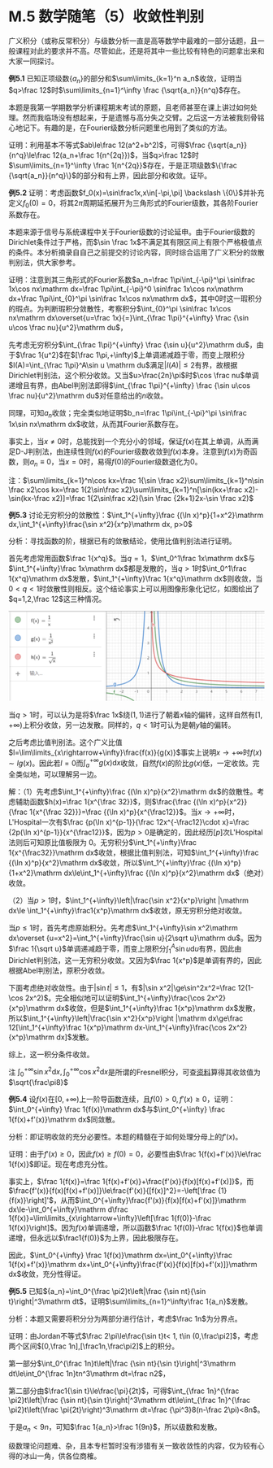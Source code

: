 # M.5 数学随笔（5）收敛性判别

广义积分（或称反常积分）与级数分析一直是高等数学中最难的一部分话题，且一般课程对此的要求并不高。尽管如此，还是将其中一些比较有特色的问题拿出来和大家一同探讨。

**例5.1** 已知正项级数$\{a_n\}$的部分和$\sum\limits_{k=1}^n a_n$收敛，证明当$q>\frac 12$时$\sum\limits_{n=1}^\infty \frac {\sqrt{a_n}}{n^q}$存在。

本题是我第一学期数学分析课程期末考试的原题，且老师甚至在课上讲过如何处理。然而我临场没有想起来，于是遗憾与高分失之交臂。之后这一方法被我刻骨铭心地记下。有趣的是，在Fourier级数分析问题里也用到了类似的方法。

证明：利用基本不等式$ab\le\frac 12(a^2+b^2)$，可得$\frac {\sqrt{a_n}}{n^q}\le\frac 12(a_n+\frac 1{n^{2q}})$，当$q>\frac 12$时$\sum\limits_{n=1}^\infty \frac 1{n^{2q}}$存在，于是正项级数$\{\frac {\sqrt{a_n}}{n^q}\}$的部分和有上界，因此部分和收敛。证毕。

**例5.2** 证明：考虑函数$f_0(x)=\sin\frac1x,x\in[-\pi,\pi] \backslash \{0\}$并补充定义$f_0(0)=0$，将其$2\pi$周期延拓展开为三角形式的Fourier级数，其各阶Fourier系数存在。

本题来源于信号与系统课程中关于Fourier级数的讨论延申。由于Fourier级数的Dirichlet条件过于严格，而$\sin \frac 1x$不满足其有限区间上有限个严格极值点的条件。本分析摘录自自己之前提交的讨论内容，同时综合运用了广义积分的敛散判别法，供大家参考。

证明：注意到其三角形式的Fourier系数$a_n=\frac 1\pi\int_{-\pi}^\pi  \sin\frac 1x\cos nx\mathrm dx=\frac 1\pi\int_{-\pi}^0  \sin\frac 1x\cos nx\mathrm dx+\frac 1\pi\int_{0}^\pi  \sin\frac 1x\cos nx\mathrm dx$，其中$0$时这一瑕积分的瑕点。为判断瑕积分敛散性，考察积分$\int_{0}^\pi  \sin\frac 1x\cos nx\mathrm dx\overset{u=\frac 1x}{=}\int_{\frac 1\pi}^{+\infty}  \frac {\sin u\cos \frac nu}{u^2}\mathrm du$​​​，

先考虑无穷积分$\int_{\frac 1\pi}^{+\infty}  \frac {\sin u}{u^2}\mathrm du$，由于$\frac 1{u^2}$在$[\frac 1\pi,+\infty)$上单调递减趋于零，而变上限积分$I(A)=\int_{\frac 1\pi}^A\sin u \mathrm du$满足$|I(A)|\le 2$有界，故根据Dirichlet判别法，这个积分收敛。又当$u>\frac{2n}\pi$时$\cos \frac nu$单调递增且有界，由Abel判别法即得$\int_{\frac 1\pi}^{+\infty}  \frac {\sin u\cos \frac nu}{u^2}\mathrm du$​对任意给出的$n$​收敛。

同理，可知$a_n$​​收敛；完全类似地证明$b_n=\frac 1\pi\int_{-\pi}^\pi  \sin\frac 1x\sin nx\mathrm dx$​​收敛，从而其Fourier系数存在。​

事实上，当$x\neq 0$时，总能找到一个充分小的邻域，保证$f(x)$在其上单调，从而满足D-J判别法，由连续性则$f(x)$的Fourier级数收敛到$f(x)$本身。注意到$f(x)$为奇函数，则$a_n\equiv0$，当$x=0$时，易得$f(0)$的Fourier级数退化为0。

注：$\sum\limits_{k=1}^n\cos kx=\frac 1{\sin \frac x2}\sum\limits_{k=1}^n\sin \frac x2\cos kx=\frac 1{2\sin\frac x2}\sum\limits_{k=1}^n[\sin(kx+\frac x2)-\sin(kx-\frac x2)]=\frac 1{2\sin\frac x2}(\sin \frac {2k+1}2x-\sin \frac x2)$

**例5.3**  讨论无穷积分的敛散性：$\int_1^{+\infty}\frac {(\ln x)^p}{1+x^2}\mathrm dx,\int_1^{+\infty}\frac{\sin x^2}{x^p}\mathrm dx, p>0$

分析：寻找函数的阶，根据已有的敛散结论，使用比值判别法进行证明。

首先考虑常用函数$\frac 1{x^q}$。当$q=1$，$\int_0^1\frac 1x\mathrm dx$与$\int_1^{+\infty}\frac 1x\mathrm dx$都是发散的，当$q>1$时$\int_0^1\frac 1{x^q}\mathrm dx$发散，$\int_1^{+\infty}\frac 1{x^q}\mathrm dx$则收敛，当$0< q< 1$时敛散性则相反。这个结论事实上可以用图像形象化记忆，如图绘出了$q=1,2,\frac 12$这三种情况。

![](figs/M-5-1.png)

当$q>1$时，可以认为是将$\frac 1x$绕$(1,1)$进行了朝着$x$轴的偏转，这样自然有$[1,+\infty)$上积分收敛，另一边发散。同样的，$q<1$时可认为是朝$y$轴的偏转。

之后考虑比值判别法。这个广义比值$l=\lim\limits_{x\rightarrow+\infty}\frac{f(x)}{g(x)}$事实上说明$x\rightarrow+\infty$时$f(x)\sim lg(x)$。因此若$l=0$而$\int_a^{+\infty}g(x)\mathrm dx$收敛，自然$f(x)$的阶比$g(x)$低，一定收敛。完全类似地，可以理解另一边。

解：（1）先考虑$\int_1^{+\infty}\frac {(\ln x)^p}{x^2}\mathrm dx$的敛散性。考虑辅助函数$h(x)=\frac 1{x^{\frac 32}}$，则$\frac{\frac {(\ln x)^p}{x^2}}{\frac 1{x^{\frac 32}}}=\frac {(\ln x)^p}{x^{\frac12}}$。当$x\rightarrow +\infty$时，L'Hospital一次有$\frac {p(\ln x)^{p-1}}{\frac 12x^{-\frac12}\cdot x}=\frac {2p(\ln x)^{p-1}}{x^{\frac12}}$，因为$p>0$是确定的，因此经历$[p]$次L'Hospital法则后可知原比值极限为 $0$。无穷积分$\int_1^{+\infty}\frac 1{x^{\frac32}}\mathrm dx$收敛，根据比值判别法，可知$\int_1^{+\infty}\frac {(\ln x)^p}{x^2}\mathrm dx$收敛，所以$\int_1^{+\infty}\frac {(\ln x)^p}{1+x^2}\mathrm dx\le\int_1^{+\infty}\frac {(\ln x)^p}{x^2}\mathrm dx$（绝对）收敛。

（2）当$p>1$时，$\int_1^{+\infty}\left|\frac{\sin x^2}{x^p}\right |\mathrm dx\le \int_1^{+\infty}\frac1{x^p}\mathrm dx$收敛，原无穷积分绝对收敛。

当$p\le1$时，首先考虑原始积分。先考虑$\int_1^{+\infty}\sin x^2\mathrm dx\overset {u=x^2}=\int_1^{+\infty}\frac{\sin u}{2\sqrt u}\mathrm du$。因为$\frac 1{\sqrt u}$单调递减趋于零，而变上限积分$\int_1^A\sin u\mathrm du$有界，因此由Dirichlet判别法，这一无穷积分收敛。又因为$\frac 1{x^p}$是单调有界的，因此根据Abel判别法，原积分收敛。

下面考虑绝对收敛性。由于$|\sin t|\le 1$，有$|\sin x^2|\ge\sin^2x^2=\frac 12(1-\cos 2x^2)$。完全相似地可以证明$\int_1^{+\infty}\frac{\cos 2x^2}{x^p}\mathrm dx$收敛，但是$\int_1^{+\infty}\frac 1{x^p}\mathrm dx$发散，所以$\int_1^{+\infty}\left|\frac{\sin x^2}{x^p}\right |\mathrm dx\ge\frac 12[\int_1^{+\infty}\frac 1{x^p}\mathrm dx-\int_1^{+\infty}\frac{\cos 2x^2}{x^p}\mathrm dx]$发散。

综上，这一积分条件收敛。

注 $\int_0^{+\infty}\sin x^2\mathrm dx, \int_0^{+\infty}\cos x^2\mathrm dx$是所谓的Fresnel积分，可查[资料](https://en.wikipedia.org/wiki/Fresnel_integral)算得其收敛值为$\sqrt{\frac\pi8}$

**例5.4** 设$f(x)$在$[0,+\infty)$上一阶导函数连续，且$f(0)>0, f'(x)\ge 0$，证明：$\int_0^{+\infty} \frac 1{f(x)}\mathrm dx$与$\int_0^{+\infty} \frac 1{f(x)+f'(x)}\mathrm dx$同敛散。

分析：即证明收敛的充分必要性。本题的精髓在于如何处理分母上的$f'(x)$。

证明：由于$f'(x)\ge0$，因此$f(x)\ge f(0)=0$，必要性由$\frac  1{f(x)+f'(x)}\le\frac 1{f(x)}$即证。现在考虑充分性。

事实上，$\frac 1{f(x)}=\frac 1{f(x)+f'(x)}+\frac{f'(x)}{f(x)[f(x)+f'(x)]}$，而$\frac{f'(x)}{f(x)[f(x)+f'(x)]}\le\frac{f'(x)}{[f(x)]^2}=-\left[\frac {1}{f(x)}\right]'$，从而$\int_0^{+\infty}\frac{f'(x)}{f(x)[f(x)+f'(x)]}\mathrm dx\le-\int_0^{+\infty}\mathrm d\frac 1{f(x)}=\lim\limits_{x\rightarrow+\infty}\left[\frac 1{f(0)}-\frac 1{f(x)}\right]$。因为$f(x)$单调递增，所以函数$\frac 1{f(0)}-\frac 1{f(x)}$也单调递增，但永远以$\frac1{f(0)}$为上界，因此极限存在。

因此，$\int_0^{+\infty} \frac 1{f(x)}\mathrm dx=\int_0^{+\infty}\frac 1{f(x)+f'(x)}\mathrm dx+\int_0^{+\infty}\frac{f'(x)}{f(x)[f(x)+f'(x)]}\mathrm dx$收敛，充分性得证。


**例5.5** 已知${a_n}=\int_0^{\frac \pi2}t\left|\frac {\sin nt}{\sin t}\right|^3\mathrm dt$，证明$\sum\limits_{n=1}^\infty\frac 1{a_n}$发散。

分析：本题又需要将积分分为两部分进行估计，考虑$\frac 1n$为分界点。

证明：由Jordan不等式$\frac 2\pi\le\frac{\sin t}t< 1, t\in (0,\frac\pi2]$，考虑两个区间$[0,\frac 1n],[\frac1n,\frac\pi2]$上的积分。

第一部分$\int_0^{\frac 1n}t\left|\frac {\sin nt}{\sin t}\right|^3\mathrm dt\le\int_0^{\frac 1n}tn^3\mathrm dt=\frac n2$，

第二部分由$\frac1{\sin t}\le\frac{\pi}{2t}$，可得$\int_{\frac 1n}^{\frac \pi2}t\left|\frac {\sin nt}{\sin t}\right|^3\mathrm dt\le\int_{\frac 1n}^{\frac \pi2}t\left(\frac \pi{2t}\right)^3\mathrm dt=\frac {\pi^3}8(n-\frac 2\pi)<8n$。

于是$a_n<9n$，可知$\frac 1{a_n}>\frac 1{9n}$，所以级数和发散。


级数理论问题难、杂，且本专栏暂时没有涉猎有关一致收敛性的内容，仅为较有心得的冰山一角，供各位商榷。